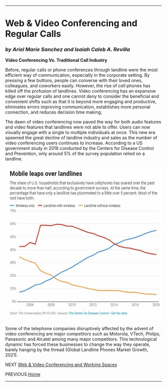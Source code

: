 _____________________________________________________________________________________________________________________________________________________
# Web & Video Conferencing and Regular Calls
### *by Ariel Marie Sanchez and Isaiah Caleb A. Revilla*



**Video Conferencing Vs. Traditional Call Industry**

Before, regular calls or phone conferences through landline were the most efficient way of communication, especially in the corporate setting. By pressing a few buttons, people can converse with their loved ones, colleagues, and coworkers easily. However, the rise of cell phones has killed off the profusion of landlines. Video conferencing has an expansive edge over regular calls and one cannot deny to consider the beneficial and convenient shifts such as that it is beyond more engaging and productive, eliminates errors improving communication, establishes more personal connection, and reduces decision time making.  

The dawn of video conferencing now paved the way for both audio features and video features that landlines were not able to offer. Users can now visually engage with a single to multiple individuals at once. This new era spawned the great decline of landline industry and sales as the number of video conferencing users continues to increase. According to a US government study in 2018 conducted by the Centers for Disease Control and Prevention, only around 5% of the survey population relied on a landline.

<img src = "https://github.com/JaSamonte/MMS142-GROUPK-2021/blob/main/docs/images/Landline%20stats.jpeg" align = "center" alt = "Zoom Logo" width = "500" height = "500">

Some of the telephone companies disruptively affected by the advent of video conferencing are major competitors such as Motorola, VTech, Philips, Panasonic and Alcatel among many major competitors. This technological dynamic has forced these businesses to change the way they operate, barely hanging by the thread (Global Landline Phones Market Growth, 2021).  



NEXT [Web & Video Conferencing and Working Spaces](third.md)

PREVIOUS [Home](index.md)
___________________________________________________________________________________________________________________________________________________
